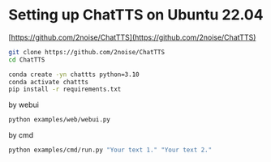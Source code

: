# Setting up ChatTTS on Ubuntu 22.04



[https://github.com/2noise/ChatTTS](https://github.com/2noise/ChatTTS)



```bash
git clone https://github.com/2noise/ChatTTS
cd ChatTTS
```



```bash
conda create -yn chattts python=3.10
conda activate chattts
pip install -r requirements.txt
```



by webui

```bash
python examples/web/webui.py
```

by cmd

```bash
python examples/cmd/run.py "Your text 1." "Your text 2."
```













